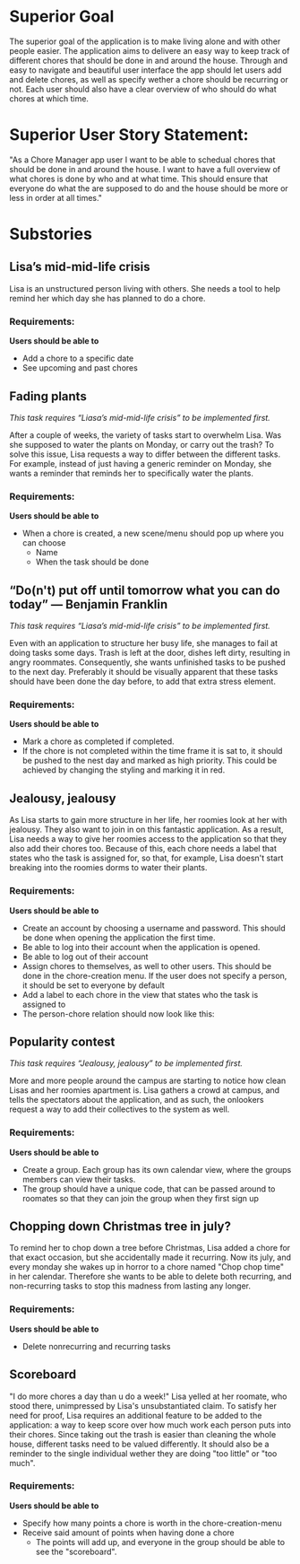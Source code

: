 
# Superior Goal
The superior goal of the application is to make living alone and with other people easier. The application aims to delivere an easy way to keep track of different chores that should be done in and around the house. Through and easy to navigate and beautiful user interface the app should let users add and delete chores, as well as specify wether a chore should be recurring or not. Each user should also have a clear overview of who should do what chores at which time.

# Superior User Story Statement:
"As a Chore Manager app user I want to be able to schedual chores that should be done in and around the house. I want to have a full overview of what chores is done by who and at what time. This should ensure that everyone do what the are supposed to do and the house should be more or less in order at all times."  

# Substories
## Lisa’s mid-mid-life crisis

Lisa is an unstructured person living with others. She needs a tool to help remind her which day she has planned to do a chore.

### Requirements:
 **Users should be able to**
- Add a chore to a specific date
- See upcoming and past chores
  

## Fading plants

*This task requires “Liasa’s mid-mid-life crisis” to be implemented first.*

After a couple of weeks, the variety of tasks start to overwhelm Lisa. Was she supposed to water the plants on Monday, or carry out the trash? To solve this issue, Lisa requests a way to differ between the different tasks. For example, instead of just having a generic reminder on Monday, she wants a reminder that reminds her to specifically water the plants.

### Requirements:
**Users should be able to**
- When a chore is created, a new scene/menu should pop up where you can choose 
	- Name
	- When the task should be done
  

## “Do(n't) put off until tomorrow what you can do today” ― Benjamin Franklin

*This task requires “Liasa’s mid-mid-life crisis” to be implemented first.*

Even with an application to structure her busy life, she manages to fail at doing tasks some days. Trash is left at the door, dishes left dirty, resulting in angry roommates. Consequently, she wants unfinished tasks to be pushed to the next day. Preferably it should be visually apparent that these tasks should have been done the day before, to add that extra stress element.

### Requirements:
**Users should be able to**
- Mark a chore as completed if completed.
- If the chore is not completed within the time frame it is sat to, it should be pushed to the nest day and marked as high priority. This could be achieved by changing the styling and marking it in red.


## Jealousy, jealousy

As Lisa starts to gain more structure in her life, her roomies look at her with jealousy. They also want to join in on this fantastic application. As a result, Lisa needs a way to give her roomies access to the application so that they also add their chores too. Because of this, each chore needs a label that states who the task is assigned for, so that, for example, Lisa doesn't start breaking into the roomies dorms to water their plants.

### Requirements:
**Users should be able to**
- Create an account by choosing a username and password. This should be done when opening the application the first time.
- Be able to log into their account when the application is opened.
- Be able to log out of their account
- Assign chores to themselves, as well to other users. This should be done in the chore-creation menu. If the user does not specify a person, it should be set to everyone by default
- Add a label to each chore in the view that states who the task is assigned to
- The person-chore relation should now look like this: 



## Popularity contest

*This task requires “Jealousy, jealousy” to be implemented first.*

More and more people around the campus are starting to notice how clean Lisas and her roomies apartment is. Lisa gathers a crowd at campus, and tells the spectators about the application, and as such, the onlookers request a way to add their collectives to the system as well.


### Requirements:
**Users should be able to**
- Create a group. Each group has its own calendar view, where the groups members can view their tasks.
- The group should have a unique code, that can be passed around to roomates so that they can join the group when they first sign up

## Chopping down Christmas tree in july?
To remind her to chop down a tree before Christmas, Lisa added a chore for that exact occasion, but she accidentally made it recurring. Now its july, and every monday she wakes up in horror to a chore named "Chop chop time" in her calendar. Therefore she wants to be able to delete both recurring, and non-recurring tasks to stop this madness from lasting any longer.

### Requirements:
**Users should be able to**
- Delete nonrecurring and recurring tasks


## Scoreboard
"I do more chores a day than u do a week!" Lisa yelled at her roomate, who stood there, unimpressed by Lisa's unsubstantiated claim. To satisfy her need for proof, Lisa requires an additional feature to be added to the application: a way to keep score over how much work each person puts into their chores. Since taking out the trash is easier than cleaning the whole house, different tasks need to be valued differently. It should also be a reminder to the single individual wether they are doing "too little" or "too much".

### Requirements:
**Users should be able to**
- Specify how many points a chore is worth in the chore-creation-menu
- Receive said amount of points when having done a chore
	- The points will add up, and everyone in the group should be able to see the "scoreboard".